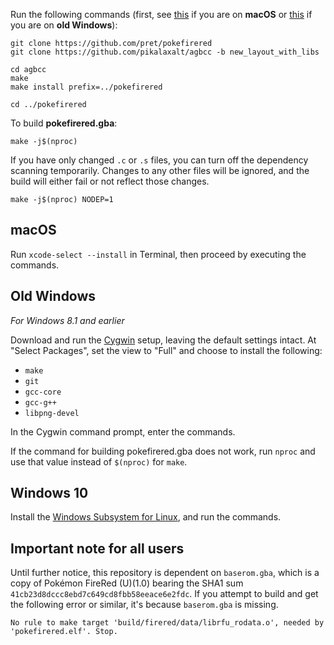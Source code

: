 Run the following commands (first, see [this](#macos) if you are on **macOS** or [this](#old-windows) if you are on **old Windows**):

	git clone https://github.com/pret/pokefirered
	git clone https://github.com/pikalaxalt/agbcc -b new_layout_with_libs

	cd agbcc
	make
	make install prefix=../pokefirered

	cd ../pokefirered

To build **pokefirered.gba**:

	make -j$(nproc)

If you have only changed `.c` or `.s` files, you can turn off the dependency scanning temporarily. Changes to any other files will be ignored, and the build will either fail or not reflect those changes.

	make -j$(nproc) NODEP=1


## macOS

Run `xcode-select --install` in Terminal, then proceed by executing the commands.


## Old Windows

*For Windows 8.1 and earlier*

Download and run the [Cygwin](https://www.cygwin.com/install.html) setup, leaving the default settings intact. At "Select Packages", set the view to "Full" and choose to install the following:

- `make`
- `git`
- `gcc-core`
- `gcc-g++`
- `libpng-devel`

In the Cygwin command prompt, enter the commands.

If the command for building pokefirered.gba does not work, run `nproc` and use that value instead of `$(nproc)` for `make`.


## Windows 10

Install the [Windows Subsystem for Linux](https://docs.microsoft.com/windows/wsl/install-win10), and run the commands.

## Important note for all users

Until further notice, this repository is dependent on `baserom.gba`, which is a copy of Pokémon FireRed (U)(1.0) bearing the SHA1 sum `41cb23d8dccc8ebd7c649cd8fbb58eeace6e2fdc`.  If you attempt to build and get the following error or similar, it's because `baserom.gba` is missing.

    No rule to make target 'build/firered/data/librfu_rodata.o', needed by 'pokefirered.elf'. Stop.

